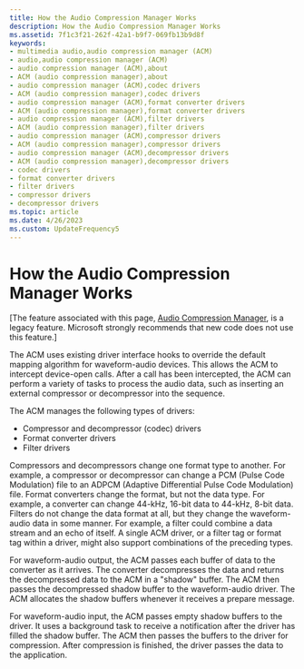 ```yaml
---
title: How the Audio Compression Manager Works
description: How the Audio Compression Manager Works
ms.assetid: 7f1c3f21-262f-42a1-b9f7-069fb13b9d8f
keywords:
- multimedia audio,audio compression manager (ACM)
- audio,audio compression manager (ACM)
- audio compression manager (ACM),about
- ACM (audio compression manager),about
- audio compression manager (ACM),codec drivers
- ACM (audio compression manager),codec drivers
- audio compression manager (ACM),format converter drivers
- ACM (audio compression manager),format converter drivers
- audio compression manager (ACM),filter drivers
- ACM (audio compression manager),filter drivers
- audio compression manager (ACM),compressor drivers
- ACM (audio compression manager),compressor drivers
- audio compression manager (ACM),decompressor drivers
- ACM (audio compression manager),decompressor drivers
- codec drivers
- format converter drivers
- filter drivers
- compressor drivers
- decompressor drivers
ms.topic: article
ms.date: 4/26/2023
ms.custom: UpdateFrequency5
---
```


# How the Audio Compression Manager Works

\[The feature associated with this page, [﻿Audio Compression Manager](/windows/win32/multimedia/audio-compression-manager), is a legacy feature. Microsoft strongly recommends that new code does not use this feature.\]

The ACM uses existing driver interface hooks to override the default mapping algorithm for waveform-audio devices. This allows the ACM to intercept device-open calls. After a call has been intercepted, the ACM can perform a variety of tasks to process the audio data, such as inserting an external compressor or decompressor into the sequence.

The ACM manages the following types of drivers:

-   Compressor and decompressor (codec) drivers
-   Format converter drivers
-   Filter drivers

Compressors and decompressors change one format type to another. For example, a compressor or decompressor can change a PCM (Pulse Code Modulation) file to an ADPCM (Adaptive Differential Pulse Code Modulation) file. Format converters change the format, but not the data type. For example, a converter can change 44-kHz, 16-bit data to 44-kHz, 8-bit data. Filters do not change the data format at all, but they change the waveform-audio data in some manner. For example, a filter could combine a data stream and an echo of itself. A single ACM driver, or a filter tag or format tag within a driver, might also support combinations of the preceding types.

For waveform-audio output, the ACM passes each buffer of data to the converter as it arrives. The converter decompresses the data and returns the decompressed data to the ACM in a "shadow" buffer. The ACM then passes the decompressed shadow buffer to the waveform-audio driver. The ACM allocates the shadow buffers whenever it receives a prepare message.

For waveform-audio input, the ACM passes empty shadow buffers to the driver. It uses a background task to receive a notification after the driver has filled the shadow buffer. The ACM then passes the buffers to the driver for compression. After compression is finished, the driver passes the data to the application.

 

 




